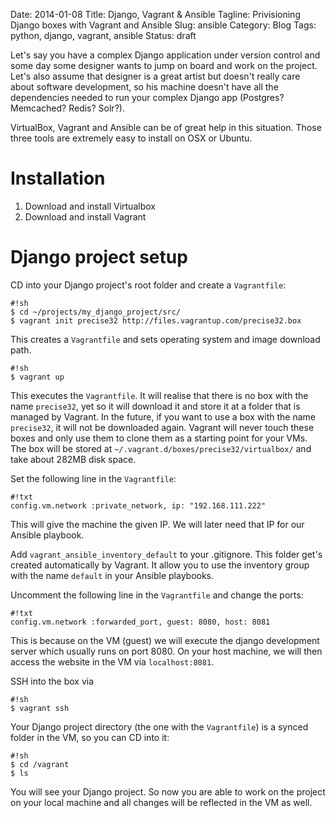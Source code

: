 Date: 2014-01-08
Title: Django, Vagrant & Ansible
Tagline: Privisioning Django boxes with Vagrant and Ansible
Slug: ansible
Category: Blog
Tags: python, django, vagrant, ansible
Status: draft

Let's say you have a complex Django application under version control and some
day some designer wants to jump on board and work on the project. Let's also
assume that designer is a great artist but doesn't really care about software
development, so his machine doesn't have all the dependencies needed to run
your complex Django app (Postgres? Memcached? Redis? Solr?).

VirtualBox, Vagrant and Ansible can be of great help in this situation. Those
three tools are extremely easy to install on OSX or Ubuntu.


# Installation

1. Download and install Virtualbox
2. Download and install Vagrant


# Django project setup

CD into your Django project's root folder and create a `Vagrantfile`:

    #!sh
    $ cd ~/projects/my_django_project/src/
    $ vagrant init precise32 http://files.vagrantup.com/precise32.box

This creates a `Vagrantfile` and sets operating system and image download path. 

    #!sh
    $ vagrant up

This executes the `Vagrantfile`. It will realise that there is no box with the
name `precise32`, yet so it will download it and store it at a folder that is
managed by Vagrant. In the future, if you want to use a box with the name
`precise32`, it will not be downloaded again. Vagrant will never touch these
boxes and only use them to clone them as a starting point for your VMs.
The box will be stored at `~/.vagrant.d/boxes/precise32/virtualbox/` and take
about 282MB disk space.

Set the following line in the `Vagrantfile`:

    #!txt
    config.vm.network :private_network, ip: "192.168.111.222"

This will give the machine the given IP. We will later need that IP for our
Ansible playbook.

Add `vagrant_ansible_inventory_default` to your .gitignore. This folder get's
created automatically by Vagrant. It allow you to use the inventory group
with the name `default` in your Ansible playbooks.

Uncomment the following line in the `Vagrantfile` and change the ports:

    #!txt
    config.vm.network :forwarded_port, guest: 8080, host: 8081

This is because on the VM (guest) we will execute the django development server
which usually runs on port 8080. On your host machine, we will then access
the website in the VM via `localhost:8081`.

SSH into the box via

    #!sh
    $ vagrant ssh

Your Django project directory (the one with the `Vagrantfile`) is a synced
folder in the VM, so you can CD into it:

    #!sh
    $ cd /vagrant
    $ ls

You will see your Django project. So now you are able to work on the project
on your local machine and all changes will be reflected in the VM as well.
